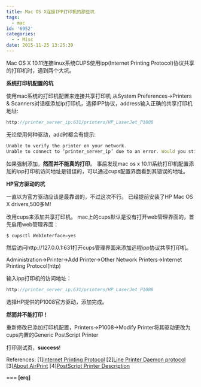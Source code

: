 ```yaml
---
title: Mac OS X连接IPP打印机的那些坑
tags:
  - mac
id: '6952'
categories:
  - - Misc
date: 2015-11-25 13:25:39
---
```



<!-- more -->
Mac OS X 10.11连接linux系统CUPS使用ipp(Internet Printing Protocol)协议共享的打印机时，遇到两个大坑。

**系统打印机配置的坑**

使用mac系统的打印机配置来连接共享打印机
从System Preferences->Printers & Scanners对话框添加ip打印机，选择IPP协议，address输入正确的共享打印机地址:
```js
http://printer_server_ip:631/printers/HP_LaserJet_P1008
``` 
无论使用何种驱动，add时都会有提示:
```js
Unable to verify the printer on your network.
Unable to connect to ‘printer_server_ip’ due to an error. Would you still like to create the printer?
```
如果强制添加，**然而并不能真的打印**。
事后发现mac os x 10.11系统打印机配置添加的ipp打印机访问地址是错误的，可以通过cups配置界面看到其错误的地址。

**HP官方驱动的坑**

一直以为官方驱动应该是最靠谱的，不过这次不行。
已经提前安装了HP Mac OS X drivers,500多M!

改用cups来添加共享打印机。
mac上的cups默认是没有打开web管理界面的，首先启用web管理界面：
```js
$ cupsctl WebInterface=yes
```
然后访问http://127.0.0.1:631打开cups管理界面来添加远程ipp协议共享打印机。

Administration->Printer->Add Printer->Other Network Printers->Internet Printing Protocol(http)

输入ipp打印机的访问地址：
```js
http://printer_server_ip:631/printers/HP_LaserJet_P1008
```

选择HP提供的P1008官方驱动，添加完成。

**然而并不能打印！**

重新修改已添加打印机配置，Printers->P1008->Modify Printer将其驱动更改为cups内置的Generic PostScript Printer

打印测试页，**success**!

References:
\[1\][Internet Printing Protocol](https://en.wikipedia.org/wiki/Internet_Printing_Protocol)
\[2\][Line Printer Daemon protocol](https://en.wikipedia.org/wiki/Line_Printer_Daemon_protocol)
\[3\][About AirPrint](https://support.apple.com/en-us/HT201311)
\[4\][PostScript Printer Description](https://en.wikipedia.org/wiki/PostScript_Printer_Description)

**\===
\[erq\]**